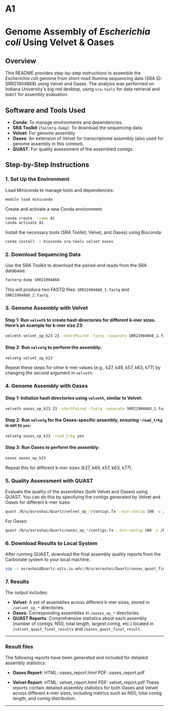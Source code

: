 # A1
# Genome Assembly of *Escherichia coli* Using Velvet & Oases

## Overview
This README provides step-by-step instructions to assemble the *Escherichia coli* genome from short-read Illumina sequencing data (SRA ID: SRR21904868) using Velvet and Oases. The analysis was performed on Indiana University's big red desktop, using `sra-tools` for data retrieval and `QUAST` for assembly evaluation.

## Software and Tools Used
- **Conda**: To manage environments and dependencies.
- **SRA Toolkit** (`fasterq-dump`): To download the sequencing data.
- **Velvet**: For genome assembly.
- **Oases**: An extension of Velvet for transcriptome assembly (also used for genome assembly in this context).
- **QUAST**: For quality assessment of the assembled contigs.

## Step-by-Step Instructions

### 1. Set Up the Environment
Load Miniconda to manage tools and dependencies:
```bash
module load miniconda
```

Create and activate a new Conda environment:
```bash
conda create --name A1
conda activate A1
```

Install the necessary tools (SRA Toolkit, Velvet, and Oases) using Bioconda:
```bash
conda install -c bioconda sra-tools velvet oases
```

### 2. Download Sequencing Data
Use the SRA Toolkit to download the paired-end reads from the SRA database:
```bash
fasterq-dump SRR21904868
```

This will produce two FASTQ files: `SRR21904868_1.fastq` and `SRR21904868_2.fastq`.

### 3. Genome Assembly with Velvet

#### Step 1: Run `velveth` to create hash directories for different k-mer sizes. Here’s an example for k-mer size 23:
```bash
velveth velvet_op_k23 23 -shortPaired -fastq -separate SRR21904868_1.fastq SRR21904868_2.fastq
```

#### Step 2: Run `velvetg` to perform the assembly:
```bash
velvetg velvet_op_k23
```

Repeat these steps for other k-mer values (e.g., k27, k49, k57, k63, k77) by changing the second argument in `velveth`.

### 4. Genome Assembly with Oases

#### Step 1: Initialize hash directories using `velveth`, similar to Velvet:
```bash
velveth oases_op_k23 23 -shortPaired -fastq -separate SRR21904868_1.fastq SRR21904868_2.fastq
```

#### Step 2: Run `velvetg` for the Oases-specific assembly, ensuring `-read_trkg` is set to `yes`:
```bash
velvetg oases_op_k23 -read_trkg yes
```

#### Step 3: Run Oases to perform the assembly:
```bash
oases oases_op_k23
```

Repeat this for different k-mer sizes (k27, k49, k57, k63, k77).

### 5. Quality Assessment with QUAST
Evaluate the quality of the assemblies (both Velvet and Oases) using QUAST. You can do this by specifying the contigs generated by Velvet and Oases for different k-mer sizes:
```bash
quast /N/u/asrashai/Quartz/velvet_op_*/contigs.fa --min-contig 100 -o /N/u/asrashai/Quartz/velvet_quast_final_results
```

For Oases:
```bash
quast /N/u/asrashai/Quartz/oases_op_*/contigs.fa --min-contig 100 -o /N/u/asrashai/Quartz/oases_quast_final_result
```

### 6. Download Results to Local System
After running QUAST, download the final assembly quality reports from the Carbonate system to your local machine:
```bash
scp -r asrashai@Quartz.uits.iu.edu:/N/u/asrashai/Quartz/oases_quast_final_result/ "C:/Users/asra tasneem/OneDrive/Desktop/"
```

### 7. Results
The output includes:
- **Velvet**: A set of assemblies across different k-mer sizes, stored in `/velvet_op_*` directories.
- **Oases**: Corresponding assemblies in `/oases_op_*` directories.
- **QUAST Reports**: Comprehensive statistics about each assembly (number of contigs, N50, total length, largest contig, etc.) located in `/velvet_quast_final_results` and `/oases_quast_final_result`.

---
### Result files
The following reports have been generated and included for detailed assembly statistics:

- **Oases Report**:
HTML: oases_report.html
PDF: oases_report.pdf

- **Velvet Report**:
HTML: velvet_report.html
PDF: velvet_report.pdf
These reports contain detailed assembly statistics for both Oases and Velvet across different k-mer sizes, including metrics such as N50, total contig length, and contig distribution.
---
